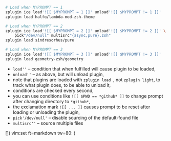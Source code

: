 ```zsh
# Load when MYPROMPT == 1
zplugin ice load'![[ $MYPROMPT = 1 ]]' unload'![[ $MYPROMPT != 1 ]]'
zplugin load halfo/lambda-mod-zsh-theme

# Load when MYPROMPT == 2
zplugin ice load'![[ $MYPROMPT = 2 ]]' unload'![[ $MYPROMPT != 2 ]]' \
    pick"/dev/null" multisrc"{async,pure}.zsh"
zplugin load sindresorhus/pure

# Load when MYPROMPT == 3
zplugin ice load'![[ $MYPROMPT = 3 ]]' unload'![[ $MYPROMPT != 3 ]]'
zplugin load geometry-zsh/geometry
```

 - `load''` – condition that when fulfilled will cause plugin to be loaded,
 - `unload''` – as above, but will unload plugin,
 - note that plugins are loaded with <code>zplugin load &#8203;</code>, not `zplugin light`, to track what plugin does, to be able to unload it,
 - conditions are checked every second,
 - you can use conditions like `![[ $PWD == *github* ]]` to change prompt after changing directory to `*github*`,
 - the exclamation mark `![[ ... ]]` causes prompt to be reset after loading or unloading the plugin,
 - `pick'/dev/null'` – disable sourcing of the default-found file
 - `multisrc''` – source multiple files

[]( vim:set ft=markdown tw=80: )
